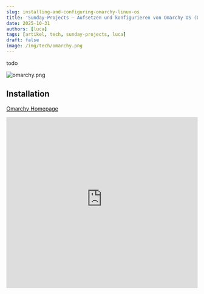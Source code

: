 ```yaml
---
slug: installing-and-configuring-omarchy-linux-os
title: 'Sunday-Projects – Aufsetzen und konfigurieren von Omarchy OS (Linux)'
date: 2025-10-31
authors: [luca]
tags: [artikel, tech, sunday-projects, luca]
draft: false
image: /img/tech/omarchy.png
---
```


todo

![omarchy.png](/img/tech/omarchy.png)

<!--truncate-->

## Installation

[Omarchy Homepage](https://omarchy.org)


<div className="youtube-embed">
    <iframe width="100%" height="450" src="https://www.youtube-nocookie.com/embed/TcHY0AEd2Uw?si=ifsaAzpeSOFx1Frr"
            title="Endlich erwachsen 🚚 Hard Truck: Apocalypse #001" frameborder="0"
            allow="accelerometer; autoplay; clipboard-write; encrypted-media; gyroscope; picture-in-picture; web-share"
            referrerpolicy="strict-origin-when-cross-origin" allowfullscreen />
</div>

[Hyprland Tutorial](https://wiki.hypr.land/Getting-Started/Master-Tutorial/)

[Waybar Konfiguration](https://github.com/Alexays/Waybar/wiki)

## Hyprland als Tiling-Manager

### Anpassungen

## Fixes

Generelle Linux-Gaming Empfehlung bei Problemen, gilt als erste Anlaufstellen [protondb](https://www.protondb.com). Existieren bekannte Loesungen fuer Spiele, finden sich diese meist hier in den Kommentaren. Beispielsweise die Empfehlung die folgenden Launch Optionen fuer _Fellowship_ zu setzen: `echo "%command%" | sed 's/fellowship/fellowship-launcher/' | sh`.

### Jetbrains

JetBrains IDEs moegen Wayland und Hyprland leider nocht nicht soo gerne, daher folgende Anpassungen:

In der IDE selber:

Help -> Custom VM Options -> Add `-Dawt.toolkit.name.WLToolkit`

Und in der Hyprland Konfiguration `.config/hypr/hyprland.conf`:

```bash title=".config/hypr/hyprland.conf"
# Hyprland window rules for JetBrains

# Fix all dialogs in Jetbrains products
windowrulev2 = tag +jb, class:^jetbrains-.+$,floating:1
windowrulev2 = stayfocused, tag:jb
windowrulev2 = noinitialfocus, tag:jb
windowrulev2 = focusonactivate,class:^jetbrains-(?!toolbox)

# center the pops excepting context menu
windowrulev2 = move 30% 30%,class:^jetbrains-(?!toolbox),title:^(?!win.*),floating:1
windowrulev2 = size 40% 40%,class:^jetbrains-(?!toolbox),title:^(?!win.*),floating:1

# Fix tooltips (always have a title of `win.<id>`)
# Fix for sidebar menus being unclickable
windowrulev2 = noinitialfocus, class:^(.*jetbrains.*)$, title:^(win.*)$
windowrulev2 = nofocus, class:^(.*jetbrains.*)$, title:^(win.*)$
# Fix tab dragging (always have a single space character as their title)
windowrulev2 = noinitialfocus, class:^(.*jetbrains.*)$, title:^\\s$
windowrulev2 = nofocus, class:^(.*jetbrains.*)$, title:^\\s$
# Additional fixes for tab dragging
windowrulev2 = tag +jb, class:^jetbrains-.+$,floating:1
windowrulev2 = stayfocused, tag:jb
windowrulev2 = noinitialfocus, tag:jb
```

### Steam

Manche Spiele kommen mit Hyprland nicht klar, bzgl Windows/Fullscreen, daher sind diese kurzen Config Updates in `.config/hypr/hyprland.conf` empfehlenswert:

```bash title=".config/hypr/hyprland.conf"
windowrule = fullscreen, class:^steam_app_.*
windowrule = opacity 1, class:^steam_app_.*
```
